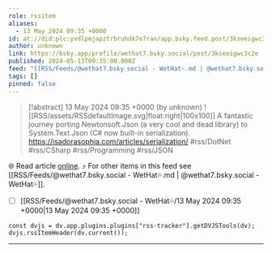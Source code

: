 ```yaml
---
role: rssitem
aliases:
  - 13 May 2024 09:35 +0000
id: at://did:plc:yvdlpmjapztrbruhdk7e7ran/app.bsky.feed.post/3kseeigwc3c2e
author: unknown
link: https://bsky.app/profile/wethat7.bsky.social/post/3kseeigwc3c2e
published: 2024-05-13T09:35:00.000Z
feed: "[[RSS/Feeds/@wethat7․bsky․social - WetHat💦.md | @wethat7․bsky․social - WetHat💦]]"
tags: []
pinned: false
---
```


> [!abstract] 13 May 2024 09:35 +0000 (by unknown)
> ![[RSS/assets/RSSdefaultImage.svg|float:right|100x100]] A fantastic journey porting Newtonsoft.Json (a very cool and dead library) to System.Text.Json (C# now built-in serialization). https://isadorasophia.com/articles/serialization/ #rss/DotNet #rss/CSharp #rss/Programming #rss/JSON

🌐 Read article [online](https://bsky.app/profile/wethat7.bsky.social/post/3kseeigwc3c2e). ⤴ For other items in this feed see [[RSS/Feeds/@wethat7․bsky․social - WetHat💦.md | @wethat7․bsky․social - WetHat💦]].

- [ ] [[RSS/Feeds/@wethat7․bsky․social - WetHat💦/13 May 2024 09꞉35 +0000|13 May 2024 09꞉35 +0000]]

~~~dataviewjs
const dvjs = dv.app.plugins.plugins["rss-tracker"].getDVJSTools(dv);
dvjs.rssItemHeader(dv.current());
~~~

- - -